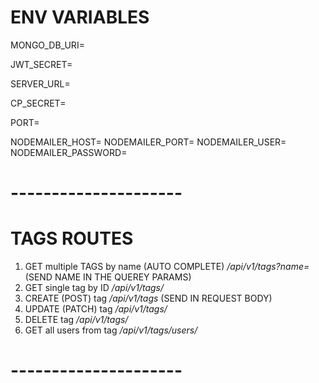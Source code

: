 # ENV VARIABLES

MONGO_DB_URI=

JWT_SECRET=

SERVER_URL=

CP_SECRET=

PORT=

NODEMAILER_HOST=
NODEMAILER_PORT=
NODEMAILER_USER=
NODEMAILER_PASSWORD=

# ---------------------

# TAGS ROUTES

1. GET multiple TAGS by name (AUTO COMPLETE) _/api/v1/tags?name=<name>_ (SEND NAME IN THE QUEREY PARAMS)
2. GET single tag by ID _/api/v1/tags/<id>_
3. CREATE (POST) tag _/api/v1/tags_ (SEND IN REQUEST BODY)
4. UPDATE (PATCH) tag _/api/v1/tags/<id>_
5. DELETE tag _/api/v1/tags/<id>_
6. GET all users from tag _/api/v1/tags/users/<id>_

# ---------------------
